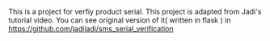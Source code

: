 This is a project for verfiy product serial. 
This project is adapted from Jadi's tutorial video.
You can see original version of it( written in flask ) in https://github.com/jadijadi/sms_serial_verification

